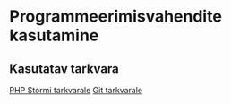 # Programmeerimisvahendite kasutamine
## Kasutatav tarkvara
[PHP Stormi tarkvarale](https://www.jetbrains.com/phpstorm/)
[Git tarkvarale](https://git-scm.com/) 
